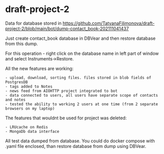 # draft-project-2

Data for database stored in https://github.com/TatyanaFilimonova/draft-project-2/blob/main/bot/dump-contact_book-202111041437

Just create contact_book database in DBVear and then restore database from this dump.

For this operation - right click on the database name in left part of window and select Instruments->Restore.

All the new features are working:

    - upload, download, sorting files. files stored in blob fields of PostgresDB
    - tags added to Notes
    - news feed from AIOHTTP project integrated to bot
    - data connected to users, all users have separate scope of contacts and notes
    - tested the ability to working 2 users at one time (from 2 separate browsers on my laptop)
    
The features that wouldnt be used for project was deleted:

    - LRUcache on Redis
    - MongoDb data interface

All test data dumped from database. You could do docker compose with .yaml file enclosed, than restore database from dump using DBVear.


